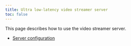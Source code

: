 ```yaml
---
title: Ultra low-latency video streamer server
toc: false
---
```


This page describes how to use the video streamer server.

 - [Server configuration](./configuration/README.md)
